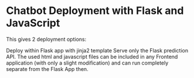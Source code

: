 # Chatbot Deployment with Flask and JavaScript
This gives 2 deployment options:

Deploy within Flask app with jinja2 template
Serve only the Flask prediction API. The used html and javascript files can be included in any Frontend application (with only a slight modification) and can run completely separate from the Flask App then.
